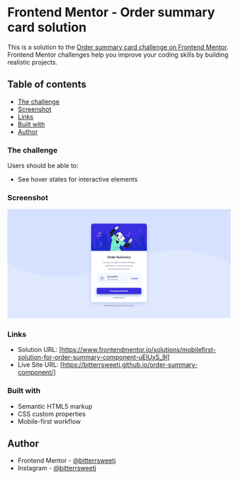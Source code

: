 # Frontend Mentor - Order summary card solution

This is a solution to the [Order summary card challenge on Frontend Mentor](https://www.frontendmentor.io/challenges/order-summary-component-QlPmajDUj). Frontend Mentor challenges help you improve your coding skills by building realistic projects. 

## Table of contents

- [The challenge](#the-challenge)
- [Screenshot](#screenshot)
- [Links](#links)
- [Built with](#built-with)
- [Author](#author)


### The challenge

Users should be able to:

- See hover states for interactive elements

### Screenshot

![](./screenshot.png)


### Links

- Solution URL: [https://www.frontendmentor.io/solutions/mobilefirst-solution-for-order-summary-component-uElUxS_9l]
- Live Site URL: [https://bitterrsweetj.github.io/order-summary-component/]


### Built with

- Semantic HTML5 markup
- CSS custom properties
- Mobile-first workflow


## Author

- Frontend Mentor - [@bitterrsweetj](https://www.frontendmentor.io/profile/bitterrsweetj)
- Instagram - [@bitterrsweetj](https://www.instagram.com/bitterrsweetj)


